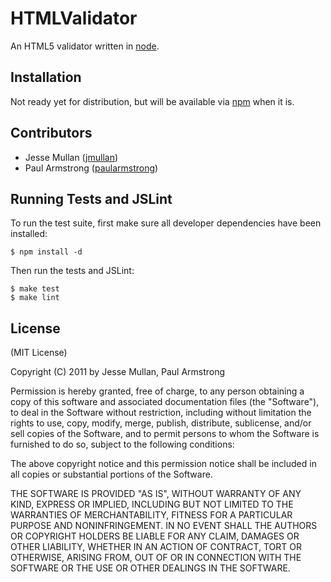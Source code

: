 # HTMLValidator

An HTML5 validator written in [node](http://www.nodejs.org).

## Installation

Not ready yet for distribution, but will be available via [npm](http://www.npmjs.org) when it is.

## Contributors

* Jesse Mullan ([jmullan](https://github.com/jmullan))
* Paul Armstrong ([paularmstrong](http://github.com/paularmstrong))

## Running Tests and JSLint

To run the test suite, first make sure all developer dependencies have been installed:

```
$ npm install -d
```

Then run the tests and JSLint:

```
$ make test
$ make lint
```

## License

(MIT License)

Copyright (C) 2011 by Jesse Mullan, Paul Armstrong

Permission is hereby granted, free of charge, to any person obtaining a copy of this software and associated documentation files (the "Software"), to deal in the Software without restriction, including without limitation the rights to use, copy, modify, merge, publish, distribute, sublicense, and/or sell copies of the Software, and to permit persons to whom the Software is furnished to do so, subject to the following conditions:

The above copyright notice and this permission notice shall be included in all copies or substantial portions of the Software.

THE SOFTWARE IS PROVIDED "AS IS", WITHOUT WARRANTY OF ANY KIND, EXPRESS OR IMPLIED, INCLUDING BUT NOT LIMITED TO THE WARRANTIES OF MERCHANTABILITY, FITNESS FOR A PARTICULAR PURPOSE AND NONINFRINGEMENT. IN NO EVENT SHALL THE AUTHORS OR COPYRIGHT HOLDERS BE LIABLE FOR ANY CLAIM, DAMAGES OR OTHER LIABILITY, WHETHER IN AN ACTION OF CONTRACT, TORT OR OTHERWISE, ARISING FROM, OUT OF OR IN CONNECTION WITH THE SOFTWARE OR THE USE OR OTHER DEALINGS IN THE SOFTWARE.
